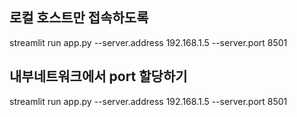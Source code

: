 ## 로컬 호스트만 접속하도록 
streamlit run app.py --server.address 192.168.1.5 --server.port 8501

## 내부네트워크에서 port 할당하기

streamlit run app.py --server.address 192.168.1.5 --server.port 8501

